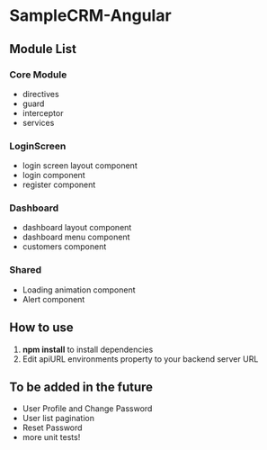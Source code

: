 # SampleCRM-Angular

## Module List 

### Core Module
- directives
- guard
- interceptor
- services

### LoginScreen
- login screen layout component
- login component
- register component 


### Dashboard
- dashboard layout component
- dashboard menu component
- customers component

### Shared
- Loading animation component
- Alert component


## How to use
1. **npm install** to install dependencies
2. Edit apiURL environments property to your backend server URL


## To be added in the future
- User Profile and Change Password
- User list pagination
- Reset Password
- more unit tests!
